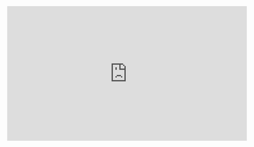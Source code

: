 <p align="center">
<iframe width="560" height="315" src="https://www.youtube.com/embed/KvokI9_Jf4o" title="YouTube video player" frameborder="0" allow="accelerometer; autoplay; clipboard-write; encrypted-media; gyroscope; picture-in-picture" allowfullscreen></iframe>
</p>